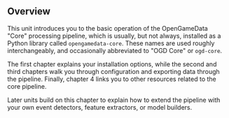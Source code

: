 ## Overview

This unit introduces you to the basic operation of the OpenGameData "Core" processing pipeline, which is usually, but not always, installed as a Python library called `opengamedata-core`.
These names are used roughly interchangeably, and occasionally abbreviated to "OGD Core" or `ogd-core`.

The first chapter explains your installation options, while the second and third chapters walk you through configuration and exporting data through the pipeline.
Finally, chapter 4 links you to other resources related to the core pipeline.

Later units build on this chapter to explain how to extend the pipeline with your own event detectors, feature extractors, or model builders.
